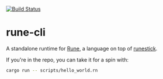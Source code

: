 [![Build Status](https://github.com/udoprog/runestick/workflows/Build/badge.svg)](https://github.com/udoprog/runestick/actions)

# rune-cli

A standalone runtime for [Rune], a language on top of [runestick].

If you're in the repo, you can take it for a spin with:

```bash
cargo run -- scripts/hello_world.rn
```

[Rune]: https://github.com/udoprog/runestick
[runestick]: https://github.com/udoprog/runestick